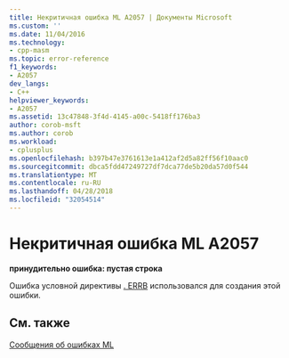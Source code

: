 ```yaml
---
title: Некритичная ошибка ML A2057 | Документы Microsoft
ms.custom: ''
ms.date: 11/04/2016
ms.technology:
- cpp-masm
ms.topic: error-reference
f1_keywords:
- A2057
dev_langs:
- C++
helpviewer_keywords:
- A2057
ms.assetid: 13c47848-3f4d-4145-a00c-5418ff176ba3
author: corob-msft
ms.author: corob
ms.workload:
- cplusplus
ms.openlocfilehash: b397b47e3761613e1a412af2d5a82ff56f10aac0
ms.sourcegitcommit: dbca5fdd47249727df7dca77de5b20da57d0f544
ms.translationtype: MT
ms.contentlocale: ru-RU
ms.lasthandoff: 04/28/2018
ms.locfileid: "32054514"
---
```

# <a name="ml-nonfatal-error-a2057"></a>Некритичная ошибка ML A2057
**принудительно ошибка: пустая строка**  
  
 Ошибка условной директивы [. ERRB](../../assembler/masm/dot-errb.md) использовался для создания этой ошибки.  
  
## <a name="see-also"></a>См. также  
 [Сообщения об ошибках ML](../../assembler/masm/ml-error-messages.md)